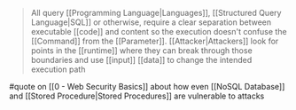 > All query [[Programming Language|Languages]], [[Structured Query Language|SQL]] or otherwise, require a clear separation between executable [[code]] and content so the execution doesn't confuse the [[Command]] from the [[Parameter]]. [[Attacker|Attackers]] look for points in the [[runtime]] where they can break through those boundaries and use [[input]] [[data]] to change the intended execution path

#quote on [[0 - Web Security Basics]] about how even [[NoSQL Database]] and [[Stored Procedure|Stored Procedures]] are vulnerable to attacks